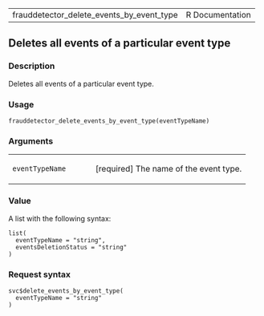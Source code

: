 <table style="width: 100%;">
<tbody>
<tr class="odd">
<td>frauddetector_delete_events_by_event_type</td>
<td style="text-align: right;">R Documentation</td>
</tr>
</tbody>
</table>

## Deletes all events of a particular event type

### Description

Deletes all events of a particular event type.

### Usage

    frauddetector_delete_events_by_event_type(eventTypeName)

### Arguments

<table>
<colgroup>
<col style="width: 35%" />
<col style="width: 65%" />
</colgroup>
<tbody>
<tr class="odd">
<td><code
id="frauddetector_delete_events_by_event_type_:_eventTypeName">eventTypeName</code></td>
<td><p>[required] The name of the event type.</p></td>
</tr>
</tbody>
</table>

### Value

A list with the following syntax:

    list(
      eventTypeName = "string",
      eventsDeletionStatus = "string"
    )

### Request syntax

    svc$delete_events_by_event_type(
      eventTypeName = "string"
    )
